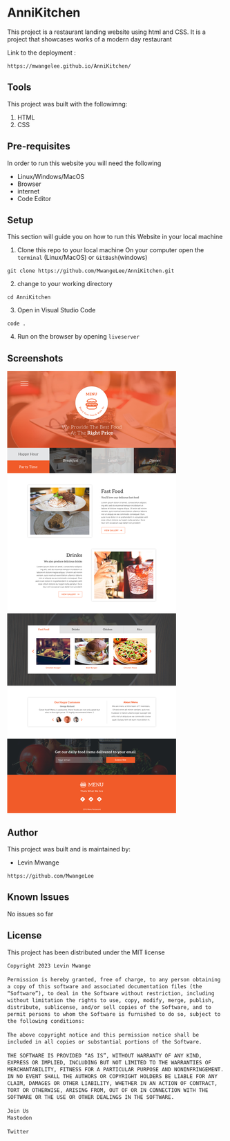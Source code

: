 # AnniKitchen
This project is a restaurant landing website using html and CSS. It is a project that showcases works of a modern day restaurant 


Link to the deployment :
```
https://mwangelee.github.io/AnniKitchen/
```
## Tools
This project was built with the followimng:

1. HTML
2. CSS

## Pre-requisites

In order to run this website you will need the following

- Linux/Windows/MacOS
- Browser
- internet
- Code Editor

## Setup

This section will guide you on how to run this Website in your local machine

1. Clone this repo to your local machine
On your computer open the `terminal` (Linux/MacOS) or `GitBash`(windows)

```
git clone https://github.com/MwangeLee/AnniKitchen.git
```
2. change to your working directory
```
cd AnniKitchen

```
3. Open in Visual Studio Code
```
code .
```
4. Run on the browser by opening `liveserver`

## Screenshots

![one](src/Anitas%20Kitchen.jpg)

## Author
This project was built and is maintained by:
- Levin Mwange
```
https://github.com/MwangeLee
```
## Known Issues
No issues so far

## License 
This project has been distributed under the MIT license
```
Copyright 2023 Levin Mwange

Permission is hereby granted, free of charge, to any person obtaining a copy of this software and associated documentation files (the “Software”), to deal in the Software without restriction, including without limitation the rights to use, copy, modify, merge, publish, distribute, sublicense, and/or sell copies of the Software, and to permit persons to whom the Software is furnished to do so, subject to the following conditions:

The above copyright notice and this permission notice shall be included in all copies or substantial portions of the Software.

THE SOFTWARE IS PROVIDED “AS IS”, WITHOUT WARRANTY OF ANY KIND, EXPRESS OR IMPLIED, INCLUDING BUT NOT LIMITED TO THE WARRANTIES OF MERCHANTABILITY, FITNESS FOR A PARTICULAR PURPOSE AND NONINFRINGEMENT. IN NO EVENT SHALL THE AUTHORS OR COPYRIGHT HOLDERS BE LIABLE FOR ANY CLAIM, DAMAGES OR OTHER LIABILITY, WHETHER IN AN ACTION OF CONTRACT, TORT OR OTHERWISE, ARISING FROM, OUT OF OR IN CONNECTION WITH THE SOFTWARE OR THE USE OR OTHER DEALINGS IN THE SOFTWARE.

Join Us
Mastodon
 
Twitter
 
```
